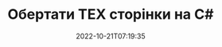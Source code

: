 ---
############################# Static ############################
layout: "auto-gen-merger"
date: 2022-10-21T07:19:35
draft: false
otherformats: pdf xps epub

############################# Head ############################
head_title: "Обертати TEX сторінки в C# – повертати на 90, 180, 270 кут"
head_description: "Обертайте окремі або всі сторінки документа у файлі TEX під кутом 90, 180, 270 за допомогою API об’єднання документів."

############################# Header ############################
title: "Обертати TEX сторінки на C#"
description: "Поверніть TEX сторінки з кількома рядками коду .NET."
bg_image: "https://cms.admin.containerize.com/templates/aspose/App_Themes/V3/images/bg/header1.png"
bg_overlay: false
button:
    enable: true
    icon: "fas fa-arrow-down"
    label: "Завантажте безкоштовну пробну версію"
    link: "https://downloads.groupdocs.com/merger/net"

############################# SubMenu ############################
submenu:
    enable: true

    left:
        img_alt: "GroupDocs.Merger for .NET"
        image: "https://cms.admin.containerize.com/templates/groupdocs/images/product-logos/90x90-noborder/groupdocs-merger-net.png"
        product: "GroupDocs.Merger"
        platform: ".NET"

    middle:
        button:

            # button loop
            - link: "https://apireference.groupdocs.com/merger/net"
              text: "Довідник API"

            # button loop
            - link: "https://github.com/groupdocs-merger"
              text: "Приклади коду"

            # button loop
            - link: "https://products.groupdocs.app/merger/family"
              text: "Живі демонстрації"

            # button loop
            - link: "https://purchase.groupdocs.com/pricing/merger/net"
              text: "Ціноутворення"

    right:
        link_download: "https://downloads.groupdocs.com/merger"
        link_learn: "https://docs.groupdocs.com/merger/net"
        link_buy: "https://purchase.groupdocs.com"

############################# About ############################
about:
    enable: true
    title: "Про API GroupDocs.Merger for .NET"
    content: |
        [GroupDocs.Merger for .NET](/uk/merger/net/) пропонує просте рішення для безпечного об’єднання та розділення між широким діапазоном форматів документів, включаючи PDF, Microsoft Office (Word, Excel, PowerPoint). , OneNote), OpenDocument, HTML, зображення та багато іншого в програмах .NET. Додавши лише кілька рядків коду, виконайте кілька операцій з документами, наприклад переміщення, видалення, поворот, заміну, вилучення або зміну орієнтації сторінок у документах. API об’єднання документів також підтримує попередній перегляд сторінок документа як зображення для аналізу структури документа, форматування та вмісту на сторінці.
        
        GroupDocs.Merger API є правильним вибором для корпоративних рішень, яким потрібні функції ротації сторінок файлів. Ці API добре підтримуються на всіх основних операційних системах і платформах, включаючи .NET Framework, .NET Standard, .NET Core, Mono.

############################# Steps ############################
steps:
    enable: true
    title_left: "Обертати TEX сторінки файлів у .NET"
    content_left: |
        [GroupDocs.Merger for .NET](/uk/merger/net/) дозволяє розробникам C# легко обертати окремі або всі сторінки у файлі TEX на 90 , кут повороту 180 або 270, виконавши кілька простих кроків.
        
        * Ініціалізуйте **RotateOptions** із потрібним кутом повороту та номерами сторінок.
        * Створіть новий екземпляр **Merger** і передайте вихідний шлях до документа як параметр конструктора.
        * Викличте **RotatePages** і передайте об’єкт **RotateOptions**.
        * Викличте **Зберегти** та вкажіть шлях до файлу для збереження отриманого документа.

    title_right: "Системні вимоги"
    content_right: |
        API GroupDocs.Merger for .NET підтримуються на всіх основних платформах і операційних системах. Перш ніж виконувати наведений нижче код, переконайтеся, що у вашій системі встановлено такі передумови.

        * Операційні системи: Microsoft Windows, Linux, MacOS
        * Середовища розробки: Visual Studio, Xamarin, MonoDevelop
        * Каркаси: .NET Framework, .NET Standard, .NET Core, Mono
        * Завантажте останню версію GroupDocs.Merger for .NET з [NuGet](https://www.nuget.org/packages/groupdocs.merger)
         
    code: |
     {{% merger/additional-styles %}}
     {{< merger/code-merger title="Як обертати сторінки файлу TEX за допомогою прикладу коду C#">}}

        ```csharp    
        // Обертайте сторінки файлу TEX за допомогою API GroupDocs.Merger
        // Ініціалізуйте клас RotateOptions, щоб указати кут повороту та номери сторінок для обертання
        RotateOptions rotateOptions = new RotateOptions(RotateMode.Rotate180, new int[] { 2, 3 });

        // Створення екземпляра злиття з вхідним документом TEX
        using (Merger merger = new Merger("input.tex"))
          {
            // Викличте метод RotatePages і передайте йому об’єкт RotateOptions
            merger.RotatePages(rotateOptions);
    
            // Викличте метод збереження та передайте потрібний шлях до файлу, щоб зберегти вихідний документ
            merger.Save("output.tex");
          }
        ```
     {{< /merger/code-merger >}}

############################# Demos ############################
demos:
    enable: true
    title: "Демонстрації в прямому ефірі - обертайте TEX сторінки файлів онлайн"
    content: |
       Поверніть сторінки файлу TEX просто зараз, відвідавши веб-сайт [GroupDocs.Merger Live Demos](https://products.groupdocs.app/splitter/rotate-pages/tex).
       Жива демонстрація має такі переваги.
        
############################# About Formats ############################
about_formats:
    enable: true

############################# More Formats ############################
more_formats:
    enable: true
    title: "Обертайте сторінки інших форматів документів"
    content: |
        .NET API об’єднання та розділення документів для форматів файлів і зображень. Оберніть деякі популярні формати файлів, як зазначено нижче.

############################# Back to top ###############################
back_to_top:
    enable: true
---